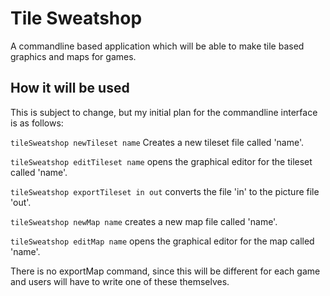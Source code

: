 # Tile Sweatshop
A commandline based application which will be able to make tile based graphics
and maps for games.

## How it will be used
This is subject to change, but my initial plan for the commandline interface is
as follows:

```tileSweatshop newTileset name``` Creates a new tileset file called 'name'.

```tileSweatshop editTileset name``` opens the graphical editor for the tileset
called 'name'.

```tileSweatshop exportTileset in out``` converts the file 'in' to the picture
file 'out'.

```tileSweatshop newMap name``` creates a new map file called 'name'.

```tileSweatshop editMap name``` opens the graphical editor for the map called
'name'.

There is no exportMap command, since this will be different for each game and
users will have to write one of these themselves.

